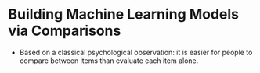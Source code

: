 # Building Machine Learning Models via Comparisons

- Based on a classical psychological observation: it is easier for people to compare between items than evaluate each item alone.